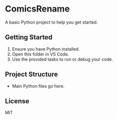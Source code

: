 # ComicsRename

A basic Python project to help you get started.

## Getting Started

1. Ensure you have Python installed.
2. Open this folder in VS Code.
3. Use the provided tasks to run or debug your code.

## Project Structure
- Main Python files go here.

## License
MIT
